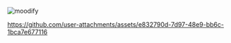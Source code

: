 ![moodify](https://github.com/user-attachments/assets/e046c95b-f84b-4f80-b9cf-b344fe31e56d)


https://github.com/user-attachments/assets/e832790d-7d97-48e9-bb6c-1bca7e677116

